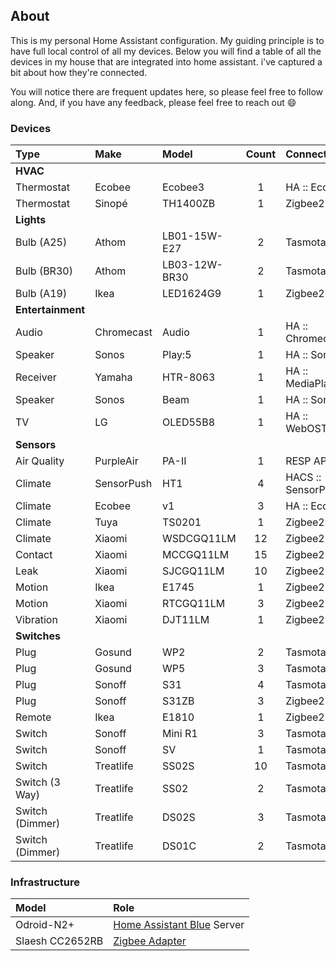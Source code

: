 ## About

This is my personal Home Assistant configuration. My guiding principle is to have
full local control of all my devices. Below you will find a table of all the devices
in my house that are integrated into home assistant. i've captured a bit about how
they're connected.

You will notice there are frequent updates here, so please feel free to follow along.
And, if you have any feedback, please feel free to reach out :smile:

### Devices

| Type              | Make       | Model         | Count | Connectivity       |
| :---              | :---       | :---          | :--:  | :--                |
| **HVAC**                                                                    |
| Thermostat        | Ecobee     | Ecobee3       | 1     | HA :: Ecobee       |
| Thermostat        | Sinopé     | TH1400ZB      | 1     | Zigbee2MQTT        |
| **Lights**                                                                  |
| Bulb (A25)        | Athom      | LB01-15W-E27  | 2     | Tasmota            |
| Bulb (BR30)       | Athom      | LB03-12W-BR30 | 2     | Tasmota            |
| Bulb (A19)        | Ikea       | LED1624G9     | 1     | Zigbee2MQTT        |
| **Entertainment**                                                           |
| Audio             | Chromecast | Audio         | 1     | HA :: Chromecast   |
| Speaker           | Sonos      | Play:5        | 1     | HA :: Sonos        |
| Receiver          | Yamaha     | HTR-8063      | 1     | HA :: MediaPlayers |
| Speaker           | Sonos      | Beam          | 1     | HA :: Sonos        |
| TV                | LG         | OLED55B8      | 1     | HA :: WebOSTV      |
| **Sensors**                                                                 |
| Air Quality       | PurpleAir  | PA-II         | 1     | RESP API           |
| Climate           | SensorPush | HT1           | 4     | HACS :: SensorPush |
| Climate           | Ecobee     | v1            | 3     | HA :: Ecobee       |
| Climate           | Tuya       | TS0201        | 1     | Zigbee2MQTT        |
| Climate           | Xiaomi     | WSDCGQ11LM    | 12    | Zigbee2MQTT        |
| Contact           | Xiaomi     | MCCGQ11LM     | 15    | Zigbee2MQTT        |
| Leak              | Xiaomi     | SJCGQ11LM     | 10    | Zigbee2MQTT        |
| Motion            | Ikea       | E1745         | 1     | Zigbee2MQTT        |
| Motion            | Xiaomi     | RTCGQ11LM     | 3     | Zigbee2MQTT        |
| Vibration         | Xiaomi     | DJT11LM       | 1     | Zigbee2MQTT        |
| **Switches**                                                                |
| Plug              | Gosund     | WP2           | 2     | Tasmota            |
| Plug              | Gosund     | WP5           | 3     | Tasmota            |
| Plug              | Sonoff     | S31           | 4     | Tasmota            |
| Plug              | Sonoff     | S31ZB         | 3     | Zigbee2MQTT        |
| Remote            | Ikea       | E1810         | 1     | Zigbee2MQTT        |
| Switch            | Sonoff     | Mini R1       | 3     | Tasmota            |
| Switch            | Sonoff     | SV            | 1     | Tasmota            |
| Switch            | Treatlife  | SS02S         | 10    | Tasmota            |
| Switch (3 Way)    | Treatlife  | SS02          | 2     | Tasmota            |
| Switch (Dimmer)   | Treatlife  | DS02S         | 3     | Tasmota            |
| Switch (Dimmer)   | Treatlife  | DS01C         | 2     | Tasmota            |

 ### Infrastructure

 | Model           | Role                                                              |
 | :---            | :---                                                              |
 | Odroid-N2+      | [Home Assistant Blue](https://www.home-assistant.io/blue/) Server | 
 | Slaesh CC2652RB | [Zigbee Adapter ](https://slae.sh/projects/cc2652/)               |